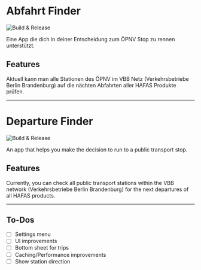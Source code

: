 # Abfahrt Finder

![Build & Release](https://github.com/Luiggi33/abfahrten_finder/actions/workflows/builder.yaml/badge.svg)

Eine App die dich in deiner Entscheidung zum ÖPNV Stop zu rennen unterstützt.

## Features

Aktuell kann man alle Stationen des ÖPNV im VBB Netz (Verkehrsbetriebe Berlin Brandenburg) auf die nächten Abfahrten aller HAFAS Produkte prüfen.

---

# Departure Finder

![Build & Release](https://github.com/Luiggi33/abfahrten_finder/actions/workflows/builder.yaml/badge.svg)

An app that helps you make the decision to run to a public transport stop.

## Features
Currently, you can check all public transport stations within the VBB network (Verkehrsbetriebe Berlin Brandenburg) for the next departures of all HAFAS products.

---

## To-Dos
- [ ] Settings menu
- [ ] UI improvements
- [ ] Bottom sheet for trips
- [ ] Caching/Performance improvements
- [ ] Show station direction